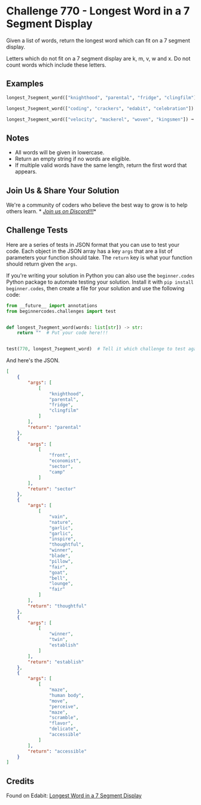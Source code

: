 # Challenge 770 - Longest Word in a 7 Segment Display

Given a list of words, return the longest word which can fit on a 7 segment display.

Letters which do not fit on a 7 segment display are k, m, v, w and x. Do not count words which include these letters.

## Examples
```python
longest_7segment_word(["knighthood", "parental", "fridge", "clingfilm"]) ➞ "parental"

longest_7segment_word(["coding", "crackers", "edabit", "celebration"]) ➞ "celebration"

longest_7segment_word(["velocity", "mackerel", "woven", "kingsmen"]) ➞ ""
```
## Notes

- All words will be given in lowercase.
- Return an empty string if no words are eligible.
- If multiple valid words have the same length, return the first word that appears.

## Join Us & Share Your Solution

We're a community of coders who believe the best way to grow is to help others learn. *
*[Join us on Discord!!!](https://discord.gg/sfHykntuGy)**

## Challenge Tests

Here are a series of tests in JSON format that you can use to test your code. Each object in the JSON array has a
key `args` that are a list of parameters your function should take. The `return` key is what your function should return
given the `args`.

If you're writing your solution in Python you can also use the `beginner.codes` Python package to automate testing your
solution. Install it with `pip install beginner.codes`, then create a file for your solution and use the following code:

```python
from __future__ import annotations
from beginnercodes.challenges import test


def longest_7segment_word(words: list[str]) -> str:
    return ""  # Put your code here!!!


test(770, longest_7segment_word)  # Tell it which challenge to test against
```

And here's the JSON.

```json
[
    {
        "args": [
            [
                "knighthood",
                "parental",
                "fridge",
                "clingfilm"
            ]
        ],
        "return": "parental"
    },
    {
        "args": [
            [
                "front",
                "economist",
                "sector",
                "camp"
            ]
        ],
        "return": "sector"
    },
    {
        "args": [
            [
                "vain",
                "nature",
                "garlic",
                "garlic",
                "inspire",
                "thoughtful",
                "winner",
                "blade",
                "pillow",
                "fair",
                "goat",
                "bell",
                "lounge",
                "fair"
            ]
        ],
        "return": "thoughtful"
    },
    {
        "args": [
            [
                "winner",
                "twin",
                "establish"
            ]
        ],
        "return": "establish"
    },
    {
        "args": [
            [
                "maze",
                "human body",
                "move",
                "perceive",
                "maze",
                "scramble",
                "flavor",
                "delicate",
                "accessible"
            ]
        ],
        "return": "accessible"
    }
]
```

## Credits

Found on Edabit: [Longest Word in a 7 Segment Display](https://edabit.com/challenge/kAQT4vMX2iEAcs8uJ)
